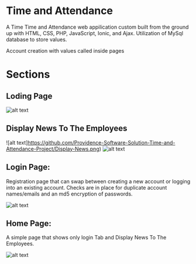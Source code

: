 # Time and Attendance 

A Time Time and Attendance web appilication custom built from the ground up with HTML, CSS, PHP, JavaScript, Ionic, and Ajax. Utilization of MySql database to store values.

Account creation with values called inside pages



# Sections

## Loding Page 

![alt text]("https://github.com/Providence-Software-Solution-Time-and-Attendance-Project/loading-Page.png")


## Display News To The Employees

![alt text]https://github.com/Providence-Software-Solution-Time-and-Attendance-Project/Display-News.png)
![alt text](https://github.com/Providence-Software-Solution-Time-and-Attendance-Project/Display-News2.png)


## Login Page:
Registration page that can swap between creating a new account or logging into an existing account. Checks are in place for duplicate account names/emails and an md5 encryption of passwords.

![alt text](https://github.com/Providence-Software-Solution-Time-and-Attendance-Project/Login-Page.png)


## Home Page:
A simple page that shows only login Tab and Display News To The Employees.

![alt text](https://github.com/Providence-Software-Solution-Time-and-Attendance-Project/Shortscreen/Home-Tab.png)



